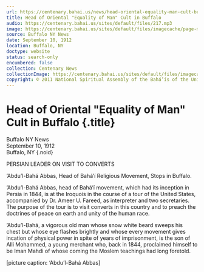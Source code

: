 ```yaml
---
url: https://centenary.bahai.us/news/head-oriental-equality-man-cult-buffalo
title: Head of Oriental "Equality of Man" Cult in Buffalo
audio: https://centenary.bahai.us/sites/default/files/217.mp3
image: https://centenary.bahai.us/sites/default/files/imagecache/page-main-image/images/press_clippings/09-10-1912%20Buffalo%20NY%20News%20Head%20of%20Oriental%20Equality%20of%20Man.png
source: Buffalo NY News
date: September 10, 1912
location: Buffalo, NY
doctype: website
status: search-only
encumbered: false
collection: Centenary News
collectionImage: https://centenary.bahai.us/sites/default/files/imagecache/theme-image/main_image/abdulbaha-overview-small_0.jpg
copyright: © 2011 National Spiritual Assembly of the Bahá’ís of the United States
---
```



# Head of Oriental "Equality of Man" Cult in Buffalo {.title}

Buffalo NY News  
September 10, 1912  
Buffalo, NY
{.noid}  



PERSIAN LEADER ON VISIT TO CONVERTS

‘Abdu’l-Bahá Abbas, Head of Bahá’í Religious Movement, Stops in Buffalo.

‘Abdu’l-Bahá Abbas, head of Bahá’í movement, which had its inception in Persia in 1844, is at the Iroquois in the course of a tour of the United States, accompanied by Dr. Ameer U. Fareed, as interpreter and two secretaries. The purpose of the tour is to visit converts in this country and to preach the doctrines of peace on earth and unity of the human race.

‘Abdu’l-Bahá, a vigorous old man whose snow white beard sweeps his chest but whose eye flashes brightly and whose every movement gives incation of physical power in spite of years of imprisonment, is the son of Alli Mohammed, a young merchant who, back in 1844, proclaimed himself to be Iman Mahdi of whose coming the Moslem teachings had long foretold.

\[picture caption: ‘Abdu’l-Bahá Abbas\]